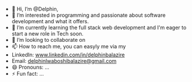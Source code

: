 - 👋 Hi, I’m @Delphin,
- 👀 I’m interested in programming and passionate about software development and what it offers.
- 🌱 I’m currently learning the full stack web development and I'm eager to start a new role in Tech soon.
- 💞️ I’m looking to collaborate on 
- 📫 How to reach me, you can easyly me via my
- LinkedIn: www.linkedin.com/in/delphinbalazire
- Email: delphinlwaboshibalazire@gmail.com
- 😄 Pronouns: ...
- ⚡ Fun fact: ...

<!---
 is a ✨ special ✨ repository because its `README.md` (this file) appears on your GitHub profile.
You can click the Preview link to take a look at your changes.
--->
